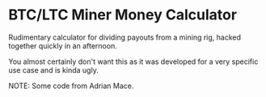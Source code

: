 BTC/LTC Miner Money Calculator
=======

Rudimentary calculator for dividing payouts from a mining rig, hacked together quickly in an afternoon.

You almost certainly don't want this as it was developed for a very specific use case and is kinda ugly.

NOTE: Some code from Adrian Mace.
